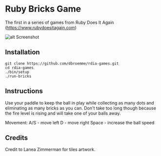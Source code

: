 # Ruby Bricks Game

The first in a series of games from Ruby Does It Again (https://www.rubydoesitagain.com)

![alt Screenshot](https://github.com/dbroemme/rdia-games/blob/master/media/BricksScreenshot1.png?raw=true)

## Installation

```
git clone https://github.com/dbroemme/rdia-games.git
cd rdia-games
./bin/setup
./run-bricks
```
## Instructions

Use your paddle to keep the ball in play while collecting as many dots and eliminating
as many bricks as you can. Don't take too long though because the fire level is rising
and will take one of your balls away.

Movement:
A/S   - move left
D     - move right
Space - increase the ball speed

## Credits
Credit to Lanea Zimmerman for tiles artwork.


